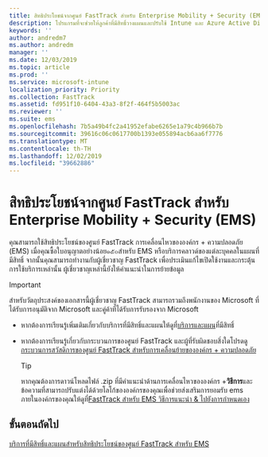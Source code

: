 ```yaml
---
title: สิทธิประโยชน์จากศูนย์ FastTrack สำหรับ Enterprise Mobility + Security (EMS)
description: โปรแกรมที่จะช่วยให้ลูกค้าที่มีสิทธิ์วางแผนและปรับใช้ Intune และ Azure Active Directory พรีเมี่ยม
keywords: ''
author: andredm7
ms.author: andredm
manager: ''
ms.date: 12/03/2019
ms.topic: article
ms.prod: ''
ms.service: microsoft-intune
localization_priority: Priority
ms.collection: FastTrack
ms.assetid: fd951f10-6404-43a3-8f2f-464f5b5003ac
ms.reviewer: ''
ms.suite: ems
ms.openlocfilehash: 7b5a49b4fc2a41952efabe6265e1a79c4b966b7b
ms.sourcegitcommit: 39616c06c0617700b1393e055894acb6aa6f7776
ms.translationtype: MT
ms.contentlocale: th-TH
ms.lasthandoff: 12/02/2019
ms.locfileid: "39662886"
---
```

# <a name="fasttrack-center-benefit-for-enterprise-mobility--security-ems"></a>สิทธิประโยชน์จากศูนย์ FastTrack สำหรับ Enterprise Mobility + Security (EMS)

คุณสามารถใช้สิทธิประโยชน์ของศูนย์ FastTrack การเคลื่อนไหวขององค์กร + ความปลอดภัย (EMS) เมื่อคุณซื้อใบอนุญาตอย่างน้อย๑๕๐สำหรับ EMS หรือบริการคลาวด์ของแต่ละบุคคลในแผนที่มีสิทธิ์ จากนั้นคุณสามารถทำงานกับผู้เชี่ยวชาญ FastTrack เพื่อประเมินแก้ไขเปิดใช้งานและกระตุ้นการใช้บริการเหล่านั้น ผู้เชี่ยวชาญเหล่านี้ยังให้คำแนะนำในการย้ายข้อมูล 

> [!IMPORTANT]
> สำหรับวัตถุประสงค์ของเอกสารนี้ผู้เชี่ยวชาญ FastTrack สามารถรวมถึงพนักงานของ Microsoft ที่ได้รับการอนุมัติจาก Microsoft และคู่ค้าที่ได้รับการรับรองจาก Microsoft

- หากต้องการเรียนรู้เพิ่มเติมเกี่ยวกับบริการที่มีสิทธิ์และแผนให้ดูที่[บริการและแผน](M365-eligible-services-and-plans.md)ที่มีสิทธิ์

- หากต้องการเรียนรู้เกี่ยวกับกระบวนการของศูนย์ FastTrack และผู้ที่รับผิดชอบสิ่งใดโปรดดู[กระบวนการสวัสดิการของศูนย์ FastTrack สำหรับการเคลื่อนย้ายขององค์กร + ความปลอดภัย](EMS-fasttrack-process.md)

    > [!TIP]
    > หากคุณต้องการดาวน์โหลดไฟล์ .zip ที่มีคำแนะนำด้านการเคลื่อนไหวขององค์กร +**วิธีการ**และข้อความที่สามารถปรับแต่งได้ด้วยโลโก้ขององค์กรของคุณเพื่อช่วยส่งเสริมการยอมรับ ems ภายในองค์กรของคุณให้ดูที่[FastTrack สำหรับ EMS วิธีการแนะนำ & ไปยังการกำหนดเอง](https://gallery.technet.microsoft.com/FastTrack-for-EMS-How-To-f170da4c)

## <a name="next-steps"></a>ขั้นตอนถัดไป

[บริการที่มีสิทธิ์และแผนสำหรับสิทธิประโยชน์ของศูนย์ FastTrack สำหรับ EMS](M365-eligible-services-and-plans.md)


